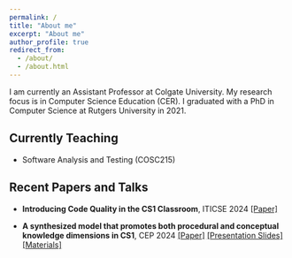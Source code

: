 ```yaml
---
permalink: /
title: "About me"
excerpt: "About me"
author_profile: true
redirect_from: 
  - /about/
  - /about.html
---
```


I am currently an Assistant Professor at Colgate University. My research focus is in Computer Science Education (CER). I graduated with a PhD in Computer Science at Rutgers University in 2021.



## Currently Teaching

- Software Analysis and Testing (COSC215)

<!-- - [**Intro to Computing I (COSC 101)**](https://georgianahaldeman.github.io/cosc101/) -->


## Recent Papers and Talks

- **Introducing Code Quality in the CS1 Classroom**, ITICSE 2024 [[Paper]](https://dl.acm.org/doi/abs/10.1145/3649405.3659535) 

- **A synthesized model that promotes both procedural and conceptual knowledge dimensions in CS1**, CEP 2024 [[Paper]](https://doi.org/10.1145/3633053.3633064) [[Presentation Slides]](https://docs.google.com/presentation/d/1GaIesSpY8kgOhFS42FRDxPCD5-Aprw3VRYanNQ2fAlE/edit?usp=sharing) [[Materials]](https://georgianahaldeman.github.io/cosc101/notes/)

<!-- - **Reports from students and instructors on the interconected POGIL for CS1 in Python**, CFP SIGCSE 2024 Affiliated Event - Innovations and Opportunities in Liberal Arts Computing Education [[Write-up]](https://docs.google.com/document/d/1wl_YIQcYIk5w63_aPcnthJfHGYnVnJie/edit?usp=sharing&ouid=100707045675502251087&rtpof=true&sd=true) [[Presentation Slides]](https://docs.google.com/presentation/d/1SUbdKIXEDLzSh9Di4aevzdQRusLbCyUotruD-CJio9k/edit?usp=sharing) -->